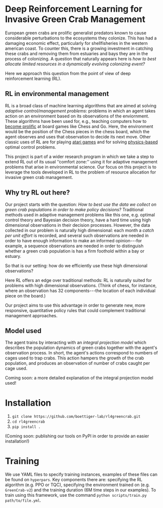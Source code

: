 # Deep Reinforcement Learning for Invasive Green Crab Management

European green crabs are prolific generalist predators known to cause considerable perturbations to the ecosystems they colonize. 
This has had a damaging economic effect, particularly for shellfisheries in the western american coast.
To counter this, there is a growing investment in catching these crabs and removing them from estuaries and bays they are in the process of colonizing.
A question that naturally appears here is *how to best allocate limited resources in a dynamically evolving colonizing event?*

Here we approach this question from the point of view of deep reinforcement learning (RL). 

## RL in environmental management

RL is a broad class of machine learning algorithms that are aimed at solving *adaptive control/management problems*: problems in which an agent takes action on an environment based on its observations of the enviornment. 
These algorithms have been used for, e.g., teaching computers how to [become prolific](https://www.science.org/doi/full/10.1126/science.aar6404?casa_token=Gq_WicEszrcAAAAA%3Ax2KMhvk4p7mdPuAgnA2MBW6xpzH63x6jWsSDJs9oGZtJ5geNZn_1BCHQ4Amk0ErXfEqqcjPss9FGpw) at board games like Chess and Go.
Here, the environment would be the position of the Chess pieces in the chess board, which the agent observes and uses that observation to decide its next move.
Other classic uses of RL are for playing [atari games](https://arxiv.org/abs/1312.5602) and for solving [physics-based](https://journals.aps.org/prx/abstract/10.1103/PhysRevX.8.031086) optimal control problems.

This project is part of a wider research program in which we take a step to extend RL out of its usual ‘‘comfort zone:’’ using it for adaptive management problems that arise in environmental science.
Our focus on this project is to leverage the tools developed in RL to the problem of resource allocation for invasive green crab management.

## Why try RL out here?

Our project starts with the question: *How to best use the data we collect on green crab populations in order to make policy decisions?*
Traditional methods used in adaptive management problems like this one, e.g. optimal control theory and Bayesian decision theory, have a hard time using high dimensional observations in their decision processes.
However, the data collected in our problem is naturally high dimensional: each month a *catch per unit effort* is recorded, and several such observations are needed in order to have enough information to make an informed opinion---for example, a sequence observations are needed in order to distinguish whether a green crab population is has a firm foothold within a bay or estuary.

So that is our setting: how do we efficiently use these high dimensional observations? 

Here RL offers an edge over traditional methods: RL is naturally suited for problems with high dimensional observations.
(Think of chess, for instance, where an observation has 32 components---the location of each individual piece on the board.)

Our project aims to use this advantage in order to generate new, more responsive, quantitative policy rules that could complement traditional management approaches.

## Model used

The agent trains by interacting with an *integral projection model* which describes the population dynamics of green crabs together with the agent's observation process.
In short, the agent's actions correspond to numbers of cages used to trap crabs. 
This action hampers the growth of the crab population, and produces an observation of number of crabs caught per cage used.

Coming soon: a more detailed explanation of the integral projection model used!

# Installation

1. `git clone https://github.com/boettiger-lab/rl4greencrab.git`
2. `cd rl4greencrab`
3. `pip install .`

(Coming soon: publishing our tools on PyPI in order to provide an easier installation!)

# Training

We use YAML files to specify training instances, examples of these files can be found on `hyperpars`. 
Key components there are: specifying the RL algorithm (e.g. PPO or TQC), specifying the environment trained on (e.g. `GreenCrab-v2`) and the training duration (6M time steps in our examples).
To train using this framework, use the command `python scripts/train.py path/to/file.yml`.

